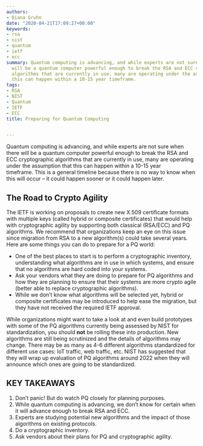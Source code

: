 ```yaml
---
authors:
- Diana Gruhn
date: "2020-04-21T17:09:27+00:00"
keywords:
- rsa
- nist
- quantum
- ietf
- ecc
summary: Quantum computing is advancing, and while experts are not sure when there
  will be a quantum computer powerful enough to break the RSA and ECC cryptographic
  algorithms that are currently in use, many are operating under the assumption that
  this can happen within a 10-15 year timeframe.
tags:
- RSA
- NIST
- Quantum
- IETF
- ECC
title: Preparing for Quantum Computing


---
```

Quantum computing is advancing, and while experts are not sure when there will be a quantum computer powerful enough to break the RSA and ECC cryptographic algorithms that are currently in use, many are operating under the assumption that this can happen within a 10-15 year timeframe. This is a general timeline because there is no way to know when this will occur – it could happen sooner or it could happen later.

## The Road to Crypto Agility

The IETF is working on proposals to create new X.509 certificate formats with multiple keys (called hybrid or composite certificates) that would help with cryptographic agility by supporting both classical (RSA/ECC) and PQ algorithms. We recommend that organizations keep an eye on this issue since migration from RSA to a new algorithm(s) could take several years.  Here are some things you can do to prepare for a PQ world:

- One of the best places to start is to perform a cryptographic inventory, understanding what algorithms are in use in which systems, and ensure that no algorithms are hard coded into your systems.
- Ask your vendors what they are doing to prepare for PQ algorithms and how they are planning to ensure that their systems are more crypto agile (better able to replace cryptographic algorithms).
- While we don’t know what algorithms will be selected yet, hybrid or composite certificates may be introduced to help ease the migration, but they have not received the required IETF approval.

While organizations might want to take a look at and even build prototypes with some of the PQ algorithms currently being assessed by NIST for standardization, you should **not** be rolling these into production. New algorithms are still being scrutinized and the details of algorithms may change. There may be as many as 4-6 different algorithms standardized for different use cases: IoT traffic, web traffic, etc. NIST has suggested that they will wrap up evaluation of PQ algorithms around 2022 when they will announce which ones are going to be standardized.

## KEY TAKEAWAYS

1. Don’t panic! But do watch PQ closely for planning purposes.
2. While quantum computing is advancing, we don’t know for certain when it will advance enough to break RSA and ECC.
3. Experts are studying potential new algorithms and the impact of those algorithms on existing protocols.
4. Do a cryptographic inventory.
5. Ask vendors about their plans for PQ and cryptographic agility.